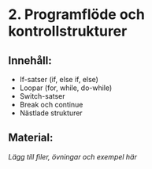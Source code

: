 # 2. Programflöde och kontrollstrukturer

## Innehåll:
- If-satser (if, else if, else)
- Loopar (for, while, do-while)
- Switch-satser
- Break och continue
- Nästlade strukturer

## Material:
*Lägg till filer, övningar och exempel här*